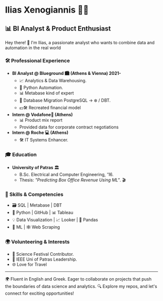 # Ilias Xenogiannis 👨‍💻

## 📊 BI Analyst & Product Enthusiast

Hey there! 👋 I'm Ilias, a passionate analyst who wants to combine data and automation in the real world

### 🛠 Professional Experience
- **BI Analyst @ Blueground 🏙️ (Athens & Vienna) 2021-** 
  - 📈 Analytics & Data Warehousing.
  - 🐍 Python Automation.
  - 📊 Metabase kind of expert 
  - 💾 Database Migration PostgreSQL -> ❄️ / DBT.
  - 💵🛠️ Recreated financial model
- **Intern @ Vodafone📱 (Athens)** 
  - 📊 Product mix report
  - Provided data for corporate contract negotiations
- **Intern @ Roche 💻 (Athens)**
  - 🛠️ IT Systems Enhancer.

### 🎓 Education
- **University of Patras** 🏛️
  - B.Sc. Electrical and Computer Engineering, '16.
  - Thesis: _"Predicting Box Office Revenue Using ML"_. 🎬

### 🧰 Skills & Competencies
- 🗃️ SQL | Metabase | DBT
- 🐍 Python | GitHub | 📊 Tableau
- 💡 Data Visualization | 📈 Looker | 🧮 Pandas
- 🤖 ML | 🕸️ Web Scraping


### 🌍 Volunteering & Interests
- 🌌 Science Festival Contributor.
- 🤖 IEEE Uni of Patras Leadership.
- 🌐 Love for Travel


---

🌍 Fluent in English and Greek. Eager to collaborate on projects that push the boundaries of data science and analytics. 🔍 Explore my repos, and let's connect for exciting opportunities!
